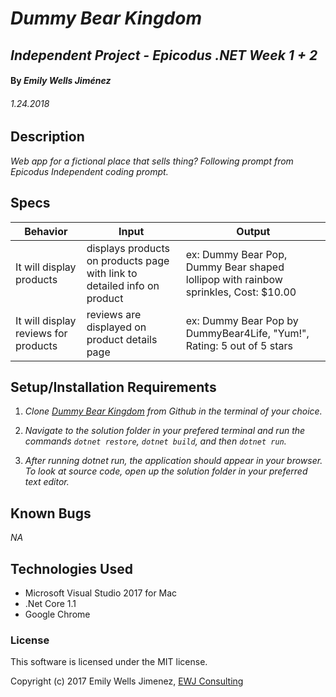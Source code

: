 ﻿# _Dummy Bear Kingdom_

## _Independent Project - Epicodus .NET Week 1 + 2_

#### By _Emily Wells Jiménez_

###### _1.24.2018_


## Description

_Web app for a fictional place that sells thing? Following prompt from Epicodus Independent coding prompt._



## Specs

| Behavior  |  Input | Output  |
|---|---|---|
| It will display products | displays products on products page with link to detailed info on product  | ex: Dummy Bear Pop, Dummy Bear shaped lollipop with rainbow sprinkles, Cost: $10.00  |
| It will display reviews for products | reviews are displayed on product details page  | ex: Dummy Bear Pop by DummyBear4Life, "Yum!", Rating: 5 out of 5 stars |



## Setup/Installation Requirements

1. _Clone [Dummy Bear Kingdom](https://github.com/emilyjimenez/Dummy-Bear-Kingdom-Wk-2) from Github in the terminal of your choice._

2. _Navigate to the solution folder in your prefered terminal and run the commands `dotnet restore`, `dotnet build`, and then `dotnet run`._

3. _After running dotnet run, the application should appear in your browser. To look at source code, open up the solution folder in your preferred text editor._

## Known Bugs

_NA_

## Technologies Used

* Microsoft Visual Studio 2017 for Mac
* .Net Core 1.1
* Google Chrome

### License

This software is licensed under the MIT license.

Copyright (c) 2017 Emily Wells Jimenez, [EWJ Consulting](http://emilyjimenez.com/)
